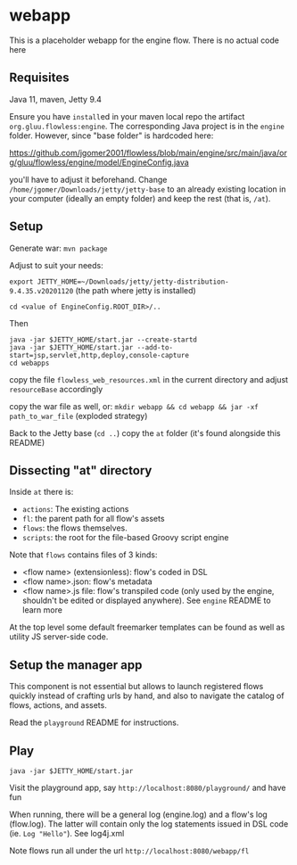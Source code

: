 # webapp

This is a placeholder webapp for the engine flow. There is no actual code here

## Requisites

Java 11, maven, Jetty 9.4

Ensure you have `install`ed in your maven local repo the artifact `org.gluu.flowless:engine`. The corresponding Java project is in the `engine` folder. However, since "base folder" is hardcoded here:

https://github.com/jgomer2001/flowless/blob/main/engine/src/main/java/org/gluu/flowless/engine/model/EngineConfig.java

you'll have to adjust it beforehand. Change `/home/jgomer/Downloads/jetty/jetty-base` to an already existing location in your computer (ideally an empty folder) and keep the rest (that is, `/at`). 

## Setup

Generate war: `mvn package`

Adjust to suit your needs: 

`export JETTY_HOME=~/Downloads/jetty/jetty-distribution-9.4.35.v20201120` (the path where jetty is installed)

`cd <value of EngineConfig.ROOT_DIR>/..`

Then

```
java -jar $JETTY_HOME/start.jar --create-startd
java -jar $JETTY_HOME/start.jar --add-to-start=jsp,servlet,http,deploy,console-capture
cd webapps
```

copy the file `flowless_web_resources.xml` in the current directory and adjust `resourceBase` accordingly

copy the war file as well, or: `mkdir webapp && cd webapp && jar -xf path_to_war_file` (exploded strategy)

Back to the Jetty base (`cd ..`) copy the `at` folder (it's found alongside this README)

## Dissecting "at" directory

Inside `at` there is:

- `actions`: The existing actions
- `fl`: the parent path for all flow's assets
- `flows`: the flows themselves. 
- `scripts`: the root for the file-based Groovy script engine

Note that `flows` contains files of 3 kinds:

- &lt;flow name&gt; (extensionless): flow's coded in DSL
- &lt;flow name&gt;.json: flow's metadata
- &lt;flow name&gt;.js file: flow's transpiled code (only used by the engine, shouldn't be edited or displayed anywhere). See `engine` README to learn more

At the top level some default freemarker templates can be found as well as utility JS server-side code. 

## Setup the manager app

This component is not essential but allows to launch registered flows quickly instead of crafting urls by hand, and also to navigate the catalog of flows, actions, and assets.

Read the `playground` README for instructions.

## Play

`java -jar $JETTY_HOME/start.jar`

Visit the playground app, say `http://localhost:8080/playground/` and have fun

When running, there will be a general log (engine.log) and a flow's log (flow.log). The latter will contain only the log statements issued in DSL code (ie. `Log "Hello"`). See log4j.xml

Note flows run all under the url `http://localhost:8080/webapp/fl`
